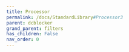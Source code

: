 ```yaml
---
title: Processor
permalink: /docs/StandardLibrary#Processor3
parent: dcblocker
grand_parent: filters
has_children: False
nav_order: 0
---
```

